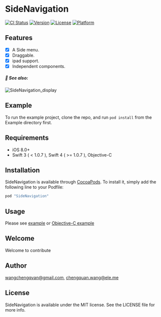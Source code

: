 # SideNavigation

[![CI Status](http://img.shields.io/travis/cnkcq/SideNavigation.svg?style=flat)](https://travis-ci.org/wangchengqvan@gmail.com/SideNavigation)
[![Version](https://img.shields.io/cocoapods/v/SideNavigation.svg?style=flat)](http://cocoapods.org/pods/SideNavigation)
[![License](https://img.shields.io/cocoapods/l/SideNavigation.svg?style=flat)](http://cocoapods.org/pods/SideNavigation)
[![Platform](https://img.shields.io/cocoapods/p/SideNavigation.svg?style=flat)](http://cocoapods.org/pods/SideNavigation)

## Features

- [x] A Side menu.
- [x] Draggable.
- [x] ipad support.
- [x] Independent components.
##### :eyes: See also:
![SideNavigation_display](https://thumbs.gfycat.com/MagnificentWhichFlyinglemur-size_restricted.gif)

## Example

To run the example project, clone the repo, and run `pod install` from the Example directory first.

## Requirements
- iOS 8.0+ 
- Swift 3 ( < 1.0.7 ), Swift 4 ( >= 1.0.7 ), Objective-C

## Installation

SideNavigation is available through [CocoaPods](http://cocoapods.org). To install
it, simply add the following line to your Podfile:

```ruby
pod "SideNavigation"
```
## Usage
Please see [example](https://github.com/CNKCQ/SideNavigation/tree/master/Example) or [Objective-C example](https://github.com/CNKCQ/SideNavigation/tree/master/SideNavigation-Objective-C)
## Welcome
Welcome to contribute 
## Author

wangchengqvan@gmail.com, chengquan.wang@ele.me

## License

SideNavigation is available under the MIT license. See the LICENSE file for more info.
